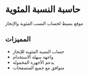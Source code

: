 # حاسبة النسبة المئوية
موقع بسيط لحساب النسب المئوية والإنجاز

## المميزات
- حساب النسبة المئوية للإنجاز
- واجهة سهلة الاستخدام
- يدعم الأجهزة المحمولة
- متوافق مع جميع المتصفحات
